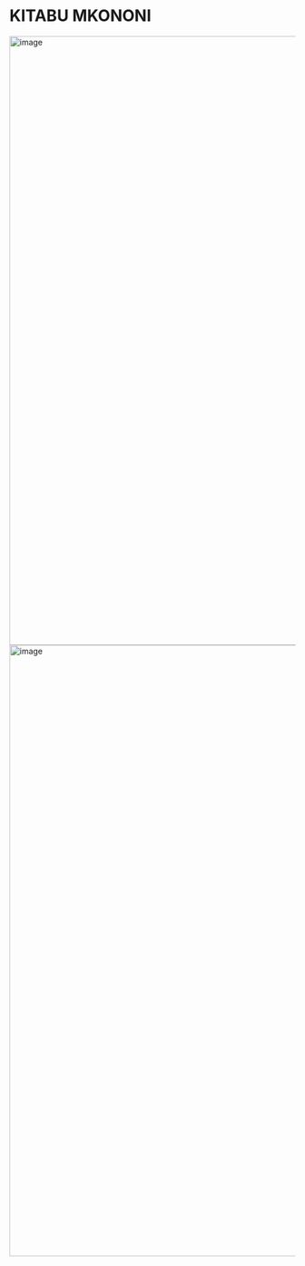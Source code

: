 # KITABU MKONONI
<img width="1918" height="1072" alt="image" src="https://github.com/user-attachments/assets/41f1756e-ab8d-4dd3-abcd-3b0386a47fef" />
<img width="1907" height="1076" alt="image" src="https://github.com/user-attachments/assets/27f46043-4611-46cc-a950-ae96c287ff8d" />



